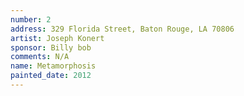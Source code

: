 ```yaml
---
number: 2
address: 329 Florida Street, Baton Rouge, LA 70806
artist: Joseph Konert 
sponsor: Billy bob
comments: N/A
name: Metamorphosis
painted_date: 2012
---
```



